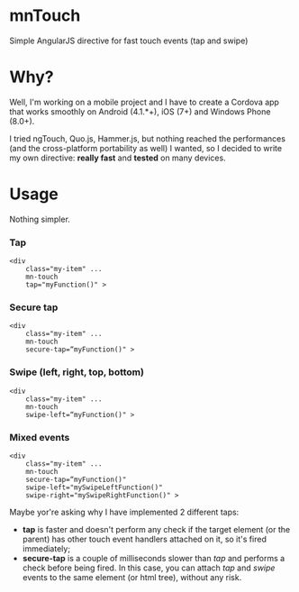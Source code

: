 mnTouch
=======

Simple AngularJS directive for fast touch events (tap and swipe)

# Why?
Well, I'm working on a mobile project and I have to create a Cordova app that works smoothly on Android (4.1.*+), iOS (7+) and Windows Phone (8.0+).

I tried ngTouch, Quo.js, Hammer.js, but nothing reached the performances (and the cross-platform portability as well) I wanted, so I decided to write my own directive: **really fast** and **tested** on many devices.

# Usage
Nothing simpler.


### Tap
	<div 
		class="my-item" ... 
		mn-touch 
		tap="myFunction()" >


### Secure tap
	<div 
		class="my-item" ... 
		mn-touch 
		secure-tap=“myFunction()" >


### Swipe (left, right, top, bottom)
	<div 
		class="my-item" ... 
		mn-touch 
		swipe-left=“myFunction()" >


### Mixed events
	<div 
		class="my-item" ... 
		mn-touch 
		secure-tap=“myFunction()" 
		swipe-left="mySwipeLeftFunction()" 
		swipe-right="mySwipeRightFunction()" >

Maybe yor're asking why I have implemented 2 different taps:
- **tap** is faster and doesn't perform any check if the target element (or the parent) has other touch event handlers attached on it, so it's fired immediately;
- **secure-tap** is a couple of milliseconds slower than *tap* and performs a check before being fired. In this case, you can attach *tap* and *swipe* events to the same element (or html tree), without any risk.